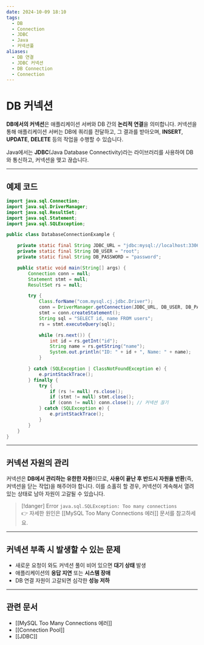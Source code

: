 ```yaml
---
date: 2024-10-09 18:10
tags:
  - DB
  - Connection
  - JDBC
  - Java
  - 커넥션풀
aliases:
  - DB 연결
  - JDBC 커넥션
  - DB Connection
  - Connection
---
```


# DB 커넥션

**DB에서의 커넥션**은 애플리케이션 서버와 DB 간의 **논리적 연결**을 의미합니다. 커넥션을 통해 애플리케이션 서버는 DB에 쿼리를 전달하고, 그 결과를 받아오며, **INSERT**, **UPDATE**, **DELETE** 등의 작업을 수행할 수 있습니다.

Java에서는 **JDBC**(Java Database Connectivity)라는 라이브러리를 사용하여 DB와 통신하고, 커넥션을 맺고 끊습니다.

---

## 예제 코드

```java
import java.sql.Connection;
import java.sql.DriverManager;
import java.sql.ResultSet;
import java.sql.Statement;
import java.sql.SQLException;

public class DatabaseConnectionExample {

    private static final String JDBC_URL = "jdbc:mysql://localhost:3306/mydatabase";
    private static final String DB_USER = "root";
    private static final String DB_PASSWORD = "password";

    public static void main(String[] args) {
        Connection conn = null;
        Statement stmt = null;
        ResultSet rs = null;

        try {
            Class.forName("com.mysql.cj.jdbc.Driver");
            conn = DriverManager.getConnection(JDBC_URL, DB_USER, DB_PASSWORD);
            stmt = conn.createStatement();
            String sql = "SELECT id, name FROM users";
            rs = stmt.executeQuery(sql);

            while (rs.next()) {
                int id = rs.getInt("id");
                String name = rs.getString("name");
                System.out.println("ID: " + id + ", Name: " + name);
            }

        } catch (SQLException | ClassNotFoundException e) {
            e.printStackTrace();
        } finally {
            try {
                if (rs != null) rs.close();
                if (stmt != null) stmt.close();
                if (conn != null) conn.close(); // 커넥션 끊기
            } catch (SQLException e) {
                e.printStackTrace();
            }
        }
    }
}
```

---

## 커넥션 자원의 관리

커넥션은 **DB에서 관리하는 유한한 자원**이므로, **사용이 끝난 후 반드시 자원을 반환**(즉, 커넥션을 닫는 작업)을 해주어야 합니다. 이를 소홀히 할 경우, 커넥션이 계속해서 열려 있는 상태로 남아 자원이 고갈될 수 있습니다.

> [!danger] Error
> `java.sql.SQLException: Too many connections`  
> 👉 자세한 원인은 [[MySQL Too Many Connections 에러]] 문서를 참고하세요.

---

## 커넥션 부족 시 발생할 수 있는 문제

- 새로운 요청이 와도 커넥션 풀이 비어 있으면 **대기 상태** 발생
- 애플리케이션의 **응답 지연** 또는 **시스템 장애**
- DB 연결 자원이 고갈되면 심각한 **성능 저하**

---

## 관련 문서

- [[MySQL Too Many Connections 에러]]
- [[Connection Pool]]
- [[JDBC]]
